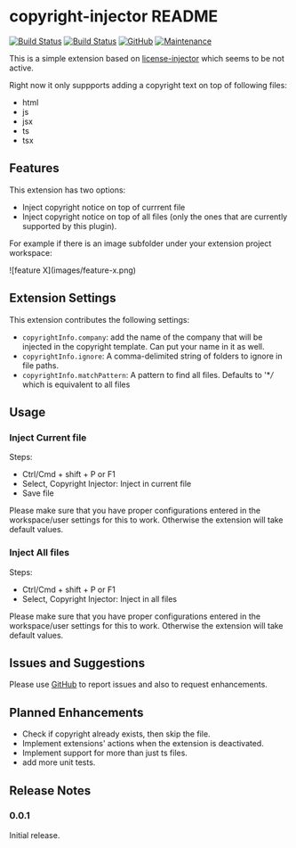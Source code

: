 # copyright-injector README

[![Build Status](https://dev.azure.com/shobhit01/Copyright%20Injector%20CI/_apis/build/status/Shobhit1.copyright_injector)](https://dev.azure.com/shobhit01/Copyright%20Injector%20CI/_build/latest?definitionId=1)
[![Build Status](https://travis-ci.org/Shobhit1/copyright_injector.svg?branch=master)](https://travis-ci.org/Shobhit1/copyright_injector)
[![GitHub](https://img.shields.io/github/license/mashape/apistatus.svg)](https://opensource.org/licenses/MIT)
[![Maintenance](https://img.shields.io/badge/Maintained%3F-yes-green.svg)](https://github.com/Shobhit1/copyright_injector/graphs/commit-activity)
<!-- [![Visual Studio Marketplace](https://img.shields.io/vscode-marketplace/v/shobhit1.copyright-injector.svg)](https://marketplace.visualstudio.com/items?itemName=shobhit1.copyright-injector) -->
<!-- [![Visual Studio Marketplace](https://img.shields.io/vscode-marketplace/d/shobhit1.copyright-injector.svg)](https://marketplace.visualstudio.com/items?itemName=shobhit1.copyright-injector) -->

This is a simple extension based on [license-injector](https://github.com/martellaj/license-injector) which seems to be not active.

Right now it only suppports adding a copyright text on top of following files:

- html
- js
- jsx
- ts
- tsx

## Features

This extension has two options:

- Inject copyright notice on top of currrent file
- Inject copyright notice on top of all files (only the ones that are currently supported by this plugin).

For example if there is an image subfolder under your extension project workspace:

\!\[feature X\]\(images/feature-x.png\)

<!-- > Tip: Many popular extensions utilize animations. This is an excellent way to show off your extension! We recommend short, focused animations that are easy to follow. -->

## Extension Settings

This extension contributes the following settings:

- `copyrightInfo.company`: add the name of the company that will be injected in the copyright template. Can put your name in it as well.
- `copyrightInfo.ignore`: A comma-delimited string of folders to ignore in file paths.
- `copyrightInfo.matchPattern`: A pattern to find all files. Defaults to '\*_/_ which is equivalent to all files

## Usage

### Inject Current file

Steps:

- Ctrl/Cmd + shift + P or F1
- Select, Copyright Injector: Inject in current file
- Save file

Please make sure that you have proper configurations entered in the workspace/user settings for this to work. Otherwise the extension will take default values.

### Inject All files

Steps:

- Ctrl/Cmd + shift + P or F1
- Select, Copyright Injector: Inject in all files

Please make sure that you have proper configurations entered in the workspace/user settings for this to work. Otherwise the extension will take default values.

## Issues and Suggestions

Please use [GitHub](https://github.com/Shobhit1/copyright_injector) to report issues and also to request enhancements.

## Planned Enhancements

- Check if copyright already exists, then skip the file.
- Implement extensions' actions when the extension is deactivated.
- Implement support for more than just ts files.
- add more unit tests.

## Release Notes

### 0.0.1

Initial release.

